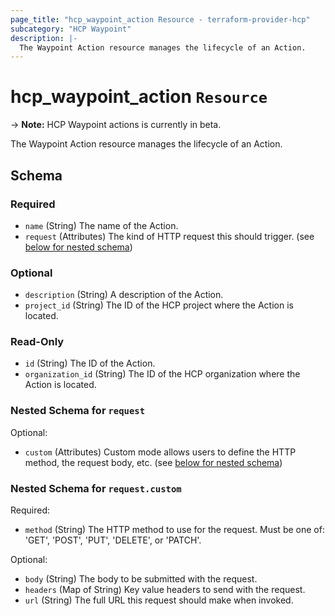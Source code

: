 ```yaml
---
page_title: "hcp_waypoint_action Resource - terraform-provider-hcp"
subcategory: "HCP Waypoint"
description: |-
  The Waypoint Action resource manages the lifecycle of an Action.
---
```


# hcp_waypoint_action `Resource`

-> **Note:** HCP Waypoint actions is currently in beta.

The Waypoint Action resource manages the lifecycle of an Action.

<!-- schema generated by tfplugindocs -->
## Schema

### Required

- `name` (String) The name of the Action.
- `request` (Attributes) The kind of HTTP request this should trigger. (see [below for nested schema](#nestedatt--request))

### Optional

- `description` (String) A description of the Action.
- `project_id` (String) The ID of the HCP project where the Action is located.

### Read-Only

- `id` (String) The ID of the Action.
- `organization_id` (String) The ID of the HCP organization where the Action is located.

<a id="nestedatt--request"></a>
### Nested Schema for `request`

Optional:

- `custom` (Attributes) Custom mode allows users to define the HTTP method, the request body, etc. (see [below for nested schema](#nestedatt--request--custom))

<a id="nestedatt--request--custom"></a>
### Nested Schema for `request.custom`

Required:

- `method` (String) The HTTP method to use for the request. Must be one of: 'GET', 'POST', 'PUT', 'DELETE', or 'PATCH'.

Optional:

- `body` (String) The body to be submitted with the request.
- `headers` (Map of String) Key value headers to send with the request.
- `url` (String) The full URL this request should make when invoked.